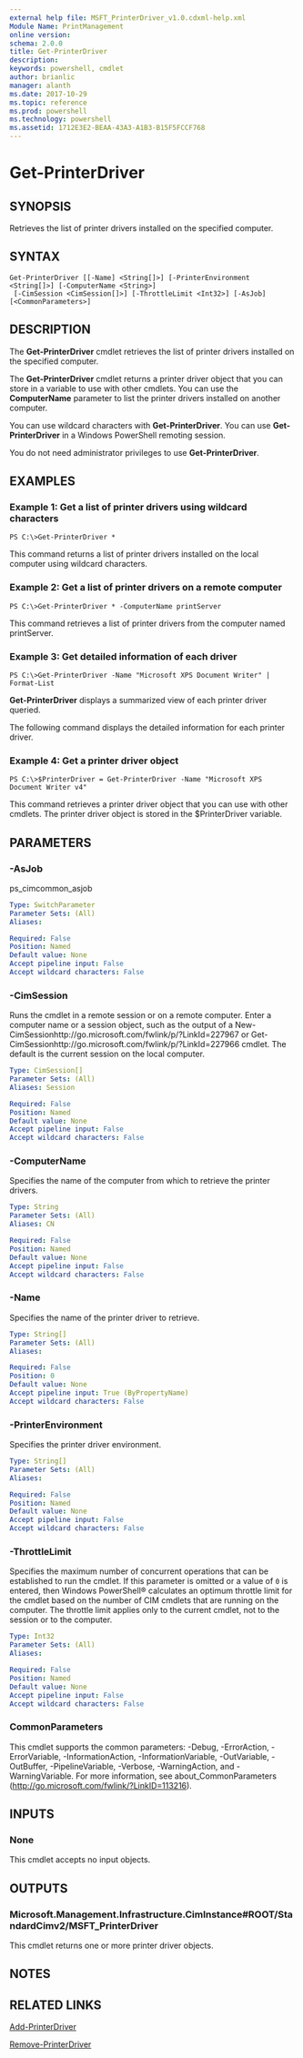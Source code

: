 ```yaml
---
external help file: MSFT_PrinterDriver_v1.0.cdxml-help.xml
Module Name: PrintManagement
online version: 
schema: 2.0.0
title: Get-PrinterDriver
description: 
keywords: powershell, cmdlet
author: brianlic
manager: alanth
ms.date: 2017-10-29
ms.topic: reference
ms.prod: powershell
ms.technology: powershell
ms.assetid: 1712E3E2-BEAA-43A3-A1B3-B15F5FCCF768
---
```


# Get-PrinterDriver

## SYNOPSIS
Retrieves the list of printer drivers installed on the specified computer.

## SYNTAX

```
Get-PrinterDriver [[-Name] <String[]>] [-PrinterEnvironment <String[]>] [-ComputerName <String>]
 [-CimSession <CimSession[]>] [-ThrottleLimit <Int32>] [-AsJob] [<CommonParameters>]
```

## DESCRIPTION
The **Get-PrinterDriver** cmdlet retrieves the list of printer drivers installed on the specified computer. 

The **Get-PrinterDriver** cmdlet returns a printer driver object that you can store in a variable to use with other cmdlets. 
You can use the **ComputerName** parameter to list the printer drivers installed on another computer.

You can use wildcard characters with **Get-PrinterDriver**.
You can use **Get-PrinterDriver** in a Windows PowerShell remoting session.

You do not need administrator privileges to use **Get-PrinterDriver**.

## EXAMPLES

### Example 1: Get a list of printer drivers using wildcard characters
```
PS C:\>Get-PrinterDriver *
```

This command returns a list of printer drivers installed on the local computer using wildcard characters.

### Example 2: Get a list of printer drivers on a remote computer
```
PS C:\>Get-PrinterDriver * -ComputerName printServer
```

This command retrieves a list of printer drivers from the computer named printServer.

### Example 3: Get detailed information of each driver
```
PS C:\>Get-PrinterDriver -Name "Microsoft XPS Document Writer" | Format-List
```

**Get-PrinterDriver** displays a summarized view of each printer driver queried.
 

The following command displays the detailed information for each printer driver.

### Example 4: Get a printer driver object
```
PS C:\>$PrinterDriver = Get-PrinterDriver -Name "Microsoft XPS Document Writer v4"
```

This command retrieves a printer driver object that you can use with other cmdlets.
The printer driver object is stored in the $PrinterDriver variable.

## PARAMETERS

### -AsJob
ps_cimcommon_asjob

```yaml
Type: SwitchParameter
Parameter Sets: (All)
Aliases: 

Required: False
Position: Named
Default value: None
Accept pipeline input: False
Accept wildcard characters: False
```

### -CimSession
Runs the cmdlet in a remote session or on a remote computer.
Enter a computer name or a session object, such as the output of a New-CimSessionhttp://go.microsoft.com/fwlink/p/?LinkId=227967 or Get-CimSessionhttp://go.microsoft.com/fwlink/p/?LinkId=227966 cmdlet.
The default is the current session on the local computer.

```yaml
Type: CimSession[]
Parameter Sets: (All)
Aliases: Session

Required: False
Position: Named
Default value: None
Accept pipeline input: False
Accept wildcard characters: False
```

### -ComputerName
Specifies the name of the computer from which to retrieve the printer drivers.

```yaml
Type: String
Parameter Sets: (All)
Aliases: CN

Required: False
Position: Named
Default value: None
Accept pipeline input: False
Accept wildcard characters: False
```

### -Name
Specifies the name of the printer driver to retrieve.

```yaml
Type: String[]
Parameter Sets: (All)
Aliases: 

Required: False
Position: 0
Default value: None
Accept pipeline input: True (ByPropertyName)
Accept wildcard characters: False
```

### -PrinterEnvironment
Specifies the printer driver environment.

```yaml
Type: String[]
Parameter Sets: (All)
Aliases: 

Required: False
Position: Named
Default value: None
Accept pipeline input: False
Accept wildcard characters: False
```

### -ThrottleLimit
Specifies the maximum number of concurrent operations that can be established to run the cmdlet.
If this parameter is omitted or a value of `0` is entered, then Windows PowerShell® calculates an optimum throttle limit for the cmdlet based on the number of CIM cmdlets that are running on the computer.
The throttle limit applies only to the current cmdlet, not to the session or to the computer.

```yaml
Type: Int32
Parameter Sets: (All)
Aliases: 

Required: False
Position: Named
Default value: None
Accept pipeline input: False
Accept wildcard characters: False
```

### CommonParameters
This cmdlet supports the common parameters: -Debug, -ErrorAction, -ErrorVariable, -InformationAction, -InformationVariable, -OutVariable, -OutBuffer, -PipelineVariable, -Verbose, -WarningAction, and -WarningVariable. For more information, see about_CommonParameters (http://go.microsoft.com/fwlink/?LinkID=113216).

## INPUTS

### None
This cmdlet accepts no input objects.

## OUTPUTS

### Microsoft.Management.Infrastructure.CimInstance#ROOT/StandardCimv2/MSFT_PrinterDriver
This cmdlet returns one or more printer driver objects.

## NOTES

## RELATED LINKS

[Add-PrinterDriver](./Add-PrinterDriver.md)

[Remove-PrinterDriver](./Remove-PrinterDriver.md)

